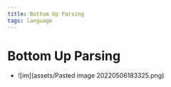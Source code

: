 ```yaml
---
title: Bottom Up Parsing
tags: language
---
```


# Bottom Up Parsing
- ![im](assets/Pasted image 20220506183325.png)












